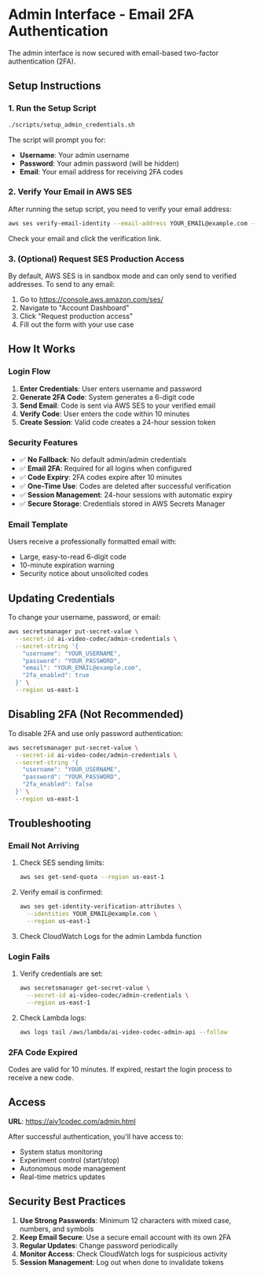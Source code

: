 # Admin Interface - Email 2FA Authentication

The admin interface is now secured with email-based two-factor authentication (2FA).

## Setup Instructions

### 1. Run the Setup Script

```bash
./scripts/setup_admin_credentials.sh
```

The script will prompt you for:
- **Username**: Your admin username
- **Password**: Your admin password (will be hidden)
- **Email**: Your email address for receiving 2FA codes

### 2. Verify Your Email in AWS SES

After running the setup script, you need to verify your email address:

```bash
aws ses verify-email-identity --email-address YOUR_EMAIL@example.com --region us-east-1
```

Check your email and click the verification link.

### 3. (Optional) Request SES Production Access

By default, AWS SES is in sandbox mode and can only send to verified addresses. To send to any email:

1. Go to https://console.aws.amazon.com/ses/
2. Navigate to "Account Dashboard"
3. Click "Request production access"
4. Fill out the form with your use case

## How It Works

### Login Flow

1. **Enter Credentials**: User enters username and password
2. **Generate 2FA Code**: System generates a 6-digit code
3. **Send Email**: Code is sent via AWS SES to your verified email
4. **Verify Code**: User enters the code within 10 minutes
5. **Create Session**: Valid code creates a 24-hour session token

### Security Features

- ✅ **No Fallback**: No default admin/admin credentials
- ✅ **Email 2FA**: Required for all logins when configured
- ✅ **Code Expiry**: 2FA codes expire after 10 minutes
- ✅ **One-Time Use**: Codes are deleted after successful verification
- ✅ **Session Management**: 24-hour sessions with automatic expiry
- ✅ **Secure Storage**: Credentials stored in AWS Secrets Manager

### Email Template

Users receive a professionally formatted email with:
- Large, easy-to-read 6-digit code
- 10-minute expiration warning
- Security notice about unsolicited codes

## Updating Credentials

To change your username, password, or email:

```bash
aws secretsmanager put-secret-value \
  --secret-id ai-video-codec/admin-credentials \
  --secret-string '{
    "username": "YOUR_USERNAME",
    "password": "YOUR_PASSWORD",
    "email": "YOUR_EMAIL@example.com",
    "2fa_enabled": true
  }' \
  --region us-east-1
```

## Disabling 2FA (Not Recommended)

To disable 2FA and use only password authentication:

```bash
aws secretsmanager put-secret-value \
  --secret-id ai-video-codec/admin-credentials \
  --secret-string '{
    "username": "YOUR_USERNAME",
    "password": "YOUR_PASSWORD",
    "2fa_enabled": false
  }' \
  --region us-east-1
```

## Troubleshooting

### Email Not Arriving

1. Check SES sending limits:
   ```bash
   aws ses get-send-quota --region us-east-1
   ```

2. Verify email is confirmed:
   ```bash
   aws ses get-identity-verification-attributes \
     --identities YOUR_EMAIL@example.com \
     --region us-east-1
   ```

3. Check CloudWatch Logs for the admin Lambda function

### Login Fails

1. Verify credentials are set:
   ```bash
   aws secretsmanager get-secret-value \
     --secret-id ai-video-codec/admin-credentials \
     --region us-east-1
   ```

2. Check Lambda logs:
   ```bash
   aws logs tail /aws/lambda/ai-video-codec-admin-api --follow
   ```

### 2FA Code Expired

Codes are valid for 10 minutes. If expired, restart the login process to receive a new code.

## Access

**URL**: https://aiv1codec.com/admin.html

After successful authentication, you'll have access to:
- System status monitoring
- Experiment control (start/stop)
- Autonomous mode management
- Real-time metrics updates

## Security Best Practices

1. **Use Strong Passwords**: Minimum 12 characters with mixed case, numbers, and symbols
2. **Keep Email Secure**: Use a secure email account with its own 2FA
3. **Regular Updates**: Change password periodically
4. **Monitor Access**: Check CloudWatch logs for suspicious activity
5. **Session Management**: Log out when done to invalidate tokens

